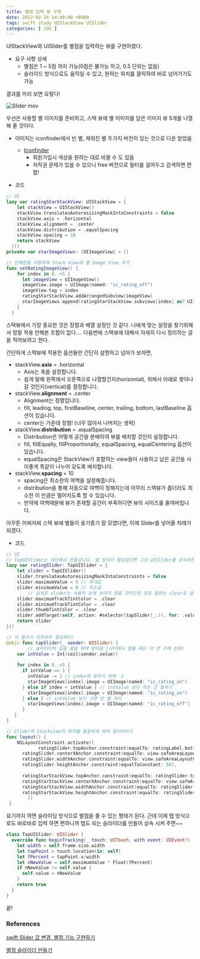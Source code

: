 ```yaml
---
title: 별점 입력 뷰 구현
date: 2022-02-24 14:40:00 +0900
tags: swift study UIStackView UISlider
categories: [ iOS ]
---
```


UIStackView와 UISlider를 별점을 입력하는 뷰를 구현하였다.

- 요구 사항 상세
    - 별점은 1 ~ 5점 까지 가능(0점은 불가능 하고, 0.5 단위는 없음)
    - 슬라이드 방식으로도 움직일 수 있고, 원하는 위치를 클릭하여 바로 넘어가기도 가능

결과를 미리 보면 요렇다!

![Slider mov](https://user-images.githubusercontent.com/40792935/155464373-49f648fc-62bc-4792-ade4-7845da3c4d49.gif)


우선은 사용할 별 이미지를 준비하고, 스택 뷰에 별 이미지를 담은 이미지 뷰 5개를 나열해 줄 것이다.

- 이미지는 iconfinder에서 빈 별, 채워진 별 두가지 버전이 있는 것으로 다운 받았음
    - [Iconfinder](https://www.iconfinder.com/)
        - 회원가입시 색상을 원하는 대로 바꿀 수 도 있음
        - 저작권 문제가 있을 수 있으니 free 버전으로 필터를 걸어두고 검색하면 편함!
        
- 코드

```swift
// UI
lazy var ratingStarStackView: UIStackView = {
    let stackView = UIStackView()
    stackView.translatesAutoresizingMaskIntoConstraints = false
    stackView.axis = .horizontal
    stackView.alignment = .center
    stackView.distribution = .equalSpacing
    stackView.spacing = 10
    return stackView
  }()
private var starImageViews: [UIImageView] = []

// 반복문을 이용하여 Stack View에 별 Image View 추가
func setRatingImageView() {
    for index in 0..<5 {
      let imageView = UIImageView()
      imageView.image = UIImage(named: "ic_rating_off")
      imageView.tag = index
      ratingStarStackView.addArrangedSubview(imageView)
      starImageViews.append(ratingStarStackView.subviews[index] as? UIImageView ?? UIImageView())
    }
  }
```

스택뷰에서 가장 중요한 것은 정렬과 배열 설정인 것 같다. 나에게 맞는 설정을 찾기위해서 정말 적용 안해본 조합이 없다.... 다음번에 스택뷰에 대해서 자세히 다시 정리하는 글을 적어보려고 한다.

간단하게 스택뷰에 적용한 옵션들만 간단히 설명하고 넘어가 보자면,

- stackView.**axis** = .horizontal
    - Axis는 축을 설정합니다.
    - 쉽게 말해 왼쪽에서 오른쪽으로 나열할건지(horizontal), 위에서 아래로 쌓아나갈 것인지(vertical)를 결정합니다.
- stackView.**alignment** = .center
    - Alignment는 정렬입니다.
    - fill, leading, top, firstBaseline, center, trailing, bottom, lastBaseline 옵션이 있습니다.
    - center는 가운데 정렬! (너무 많아서 나머지는 생략)
- stackView.**distribution** = .equalSpacing
    - Distribution은 어떻게 공간을 분배하여 뷰를 배치할 것인지 설정합니다.
    - fill, fillEqually, fillProportionally, equalSpacing, equalCentering 옵션이 있습니다.
    - equalSpacing은 StackView가 포함하는 view들이 사용하고 남은 공간을 사이좋게 똑같이 나누어 갖도록 배치합니다.
- stackView.**spacing** = 10
    - spacing은 최소한의 여백을 설정해줍니다.
    - distribution을 통해 자동으로 여백이 정해지는데 아무리 스택뷰가 좁더라도 최소한 이 만큼은 떨어지도록 할 수 있습니다.
    - 만약에 여백때문에 뷰가 존재할 공간이 부족하다면 뷰의 사이즈를 줄여버립니다.

아무튼 어찌저찌 스택 뷰에 별들이 옹기종기 잘 모였다면, 이제 Slider를 넣어줄 차례가 되겠다.

- 코드

```swift
// UI
// TapUISlider는 하단에서 만들겁니다. 탭 방식이 필요없다면 그냥 UISlider를 상속하면 됩니다.
lazy var ratingSlider: TapUISlider = {
    let slider = TapUISlider()
    slider.translatesAutoresizingMaskIntoConstraints = false
    slider.maximumValue = 5 // 최대값
    slider.minimumValue = 0 // 최소값
		// 실제로 slider는 사용자 눈에 보이지 않을 것이므로 모든 컬러는 clear로 설정
    slider.maximumTrackTintColor = .clear 
    slider.minimumTrackTintColor = .clear
    slider.thumbTintColor = .clear
    slider.addTarget(self, action: #selector(tapSlider(_:)), for: .valueChanged)
    return slider
}()

// 이 함수가 아주아주 중요하다!
@objc func tapSlider(_ sender: UISlider) {
		// 슬라이더의 값을 올림 하여 받아옴 (사이에서 멈출 때는 더 큰 수에 반응)
    var intValue = Int(ceil(sender.value))
    
    for index in 0..<5 {
      if intValue == 1 {
        intValue -= 1 // index에 맞추기 위해 -1
        starImageViews[index].image = UIImage(named: "ic_rating_on")
      } else if index < intValue { // intValue 보다 작은 건 칠하기
        starImageViews[index].image = UIImage(named: "ic_rating_on")
      } else { // intValue 보다 크면 빈 별 처리
        starImageViews[index].image = UIImage(named: "ic_rating_off")
      }
   }
}

// Slider와 Stackview의 위치를 동일하게 하여 덮어버리기
func layout() {
    NSLayoutConstraint.activate([
			ratingSlider.topAnchor.constraint(equalTo: ratingLabel.bottomAnchor, constant: 10),
      ratingSlider.centerXAnchor.constraint(equalTo: view.safeAreaLayoutGuide.centerXAnchor),
      ratingSlider.widthAnchor.constraint(equalTo: view.safeAreaLayoutGuide.widthAnchor, constant: -200),
      ratingSlider.heightAnchor.constraint(equalToConstant: 50),
      
      ratingStarStackView.topAnchor.constraint(equalTo: ratingSlider.topAnchor),
      ratingStarStackView.centerXAnchor.constraint(equalTo: view.safeAreaLayoutGuide.centerXAnchor),
      ratingStarStackView.widthAnchor.constraint(equalTo: ratingSlider.widthAnchor),
      ratingStarStackView.heightAnchor.constraint(equalTo: ratingSlider.heightAnchor),
		])
 }
```

요기까지 하면 슬라이딩 방식으로 별점을 줄 수 있는 형태가 된다. 근데 이제 탭 방식으로도 바로바로 입력 하면 편하니까 탭도 되는 슬라이더를 만들어 상속 시켜 주면~~

```swift
class TapUISlider: UISlider {
  override func beginTracking(_ touch: UITouch, with event: UIEvent?) -> Bool {
    let width = self.frame.size.width
    let tapPoint = touch.location(in: self)
    let fPercent = tapPoint.x/width
    let nNewValue = self.maximumValue * Float(fPercent)
    if nNewValue != self.value {
      self.value = nNewValue
    }
    return true
  }
}
```

끝!

### References
[swift Slider 값 변경, 별점 기능 구현하기](https://42kchoi.tistory.com/271)

[별점 슬라이더 만들기](https://iamcho2.github.io/2021/06/22/make-star-rating-view)

[](https://hyunndyblog.tistory.com/148)
